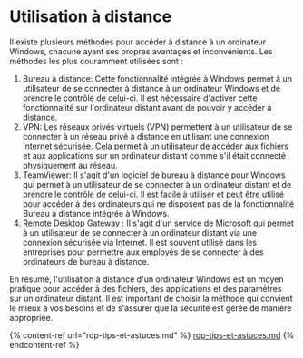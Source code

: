 # Utilisation à distance

Il existe plusieurs méthodes pour accéder à distance à un ordinateur Windows, chacune ayant ses propres avantages et inconvénients. Les méthodes les plus couramment utilisées sont :

1. Bureau à distance: Cette fonctionnalité intégrée à Windows permet à un utilisateur de se connecter à distance à un ordinateur Windows et de prendre le contrôle de celui-ci. Il est nécessaire d'activer cette fonctionnalité sur l'ordinateur distant avant de pouvoir y accéder à distance.
2. VPN: Les réseaux privés virtuels (VPN) permettent à un utilisateur de se connecter à un réseau privé à distance en utilisant une connexion Internet sécurisée. Cela permet à un utilisateur de accéder aux fichiers et aux applications sur un ordinateur distant comme s'il était connecté physiquement au réseau.
3. TeamViewer: Il s'agit d'un logiciel de bureau à distance pour Windows qui permet à un utilisateur de se connecter à un ordinateur distant et de prendre le contrôle de celui-ci. Il est facile à utiliser et peut être utilisé pour accéder à des ordinateurs qui ne disposent pas de la fonctionnalité Bureau à distance intégrée à Windows.
4. Remote Desktop Gateway : Il s'agit d'un service de Microsoft qui permet à un utilisateur de se connecter à un ordinateur distant via une connexion sécurisée via Internet. Il est souvent utilisé dans les entreprises pour permettre aux employés de se connecter à des ordinateurs de bureau à distance.

En résumé, l'utilisation à distance d'un ordinateur Windows est un moyen pratique pour accéder à des fichiers, des applications et des paramètres sur un ordinateur distant. Il est important de choisir la méthode qui convient le mieux à vos besoins et de s'assurer que la sécurité est gérée de manière appropriée.

{% content-ref url="rdp-tips-et-astuces.md" %}
[rdp-tips-et-astuces.md](rdp-tips-et-astuces.md)
{% endcontent-ref %}
